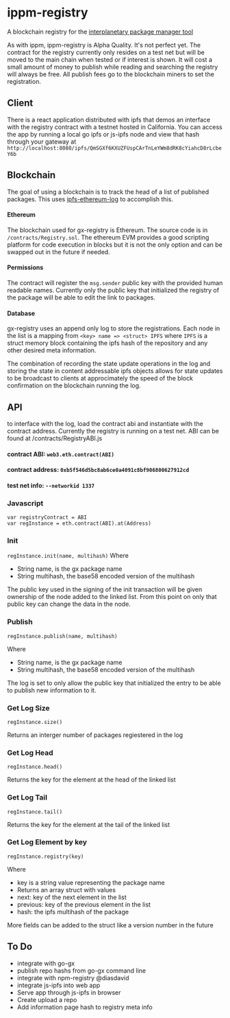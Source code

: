 # ippm-registry

A blockchain registry for the [interplanetary package manager tool](https://github.com/nginnever/ippm)

As with ippm, ippm-registry is Alpha Quality. It's not perfect yet. The contract for the registry currently only resides on a test net but will be moved to the main chain when tested or if interest is shown. It will cost a small amount of money to publish while reading and searching the registry will always be free. All publish fees go to the blockchain miners to set the registration.

## Client

There is a react application distributed with ipfs that demos an interface with the registry contract with a testnet hosted in California. You can access the app by running a local go ipfs or js-ipfs node and view that hash through your gateway at ```http://localhost:8080/ipfs/QmSGXf6KXUZFUspCArTnLeYWm8dRK8cYiahcD8rLcbeY6b```

## Blockchain

The goal of using a blockchain is to track the head of a list of published packages. This uses [ipfs-ethereum-log](https://github.com/nginnever/ipfs-ethereum-log) to accomplish this.

#### Ethereum

The blockchain used for gx-registry is Ethereum. The source code is in ```/contracts/Registry.sol```. The ethereum EVM provides a good scripting platform for code execution in blocks but it is not the only option and can be swapped out in the future if needed.

#### Permissions

The contract will register the ```msg.sender``` public key with the provided human readable names. Currently only the public key that initialized the registry of the package will be able to edit the link to packages.

#### Database

gx-registry uses an append only log to store the registrations. Each node in the list is a mapping from ```<key> name => <struct> IPFS``` where ```IPFS``` is a struct memory block containing the ipfs hash of the repository and any other desired meta information. 

The combination of recording the state update operations in the log and storing the state in content addressable ipfs objects allows for state updates to be broadcast to clients at approcimately the speed of the block confirmation on the blockchain running the log.


## API

to interface with the log, load the contract abi and instantiate with the contract address. Currently the registry is running on a test net. ABI can be found at /contracts/RegistryABI.js

#### contract ABI: ```web3.eth.contract(ABI)```

#### contract address:  ```0xb5f546d5bc8ab6ce0a4091c8bf906800627912cd```

#### test net info: ```--networkid 1337```

### Javascript
```
var registryContract = ABI
var regInstance = eth.contract(ABI).at(Address)
```


### Init

```regInstance.init(name, multihash)```
Where
- String name, is the gx package name
- String multihash, the base58 encoded version of the multihash

The public key used in the signing of the init transaction will be given ownership of the node added to the linked list. From this point on only that public key can change the data in the node.

### Publish

``regInstance.publish(name, multihash)``

Where
- String name, is the gx package name
- String multihash, the base58 encoded version of the multihash

The log is set to only allow the public key that initialized the entry to be able to publish new information to it. 


### Get Log Size

``regInstance.size()``

Returns an interger number of packages regiestered in the log


### Get Log Head

``regInstance.head()``

Returns the key for the element at the head of the linked list


### Get Log Tail

``regInstance.tail()``

Returns the key for the element at the tail of the linked list


### Get Log Element by key

``regInstance.registry(key)``

Where

- key is a string value representing the package name
- Returns an array struct with values
 - next: key of the next element in the list
 - previous: key of the previous element in the list
 - hash: the ipfs multihash of the package 
 
More fields can be added to the struct like a version number in the future


## To Do

- integrate with go-gx
 - publish repo hashs from go-gx command line
- integrate with npm-registry @diasdavid 
- integrate js-ipfs into web app
 - Serve app through js-ipfs in browser 
 - Create upload a repo
 - Add information page hash to registry meta info

